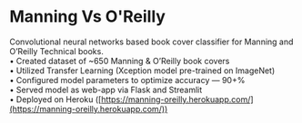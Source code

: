 # Manning Vs O'Reilly

Convolutional neural networks based book cover classifier for Manning and O’Reilly Technical books.  
• Created dataset of ~650 Manning & O’Reilly book covers  
• Utilized Transfer Learning (Xception model pre-trained on ImageNet)   
• Configured model parameters to optimize accuracy — 90+%  
• Served model as web-app via Flask and Streamlit  
• Deployed on Heroku ([https://manning-oreilly.herokuapp.com/](https://manning-oreilly.herokuapp.com/))
